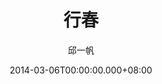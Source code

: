 ---
issue: 60
title: 行春
author: 邱一帆
language: 四縣
date: 2014-03-06T00:00:00.000+08:00
topic: 景點
difficulty: 1
wikidata: Q98095874
wikidata_link: https://www.wikidata.org/wiki/Q98095874
---